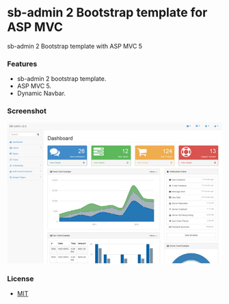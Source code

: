 sb-admin 2 Bootstrap template for ASP MVC
=====

sb-admin 2 Bootstrap template with ASP MVC 5

### Features
- sb-admin 2 bootstrap template.
- ASP MVC 5.
- Dynamic Navbar.

### Screenshot

![dbyll-screenshot](sb-admin-2.Web/Content/images/sb-admin-2.jpg)

### License
- [MIT](http://opensource.org/licenses/MIT)


